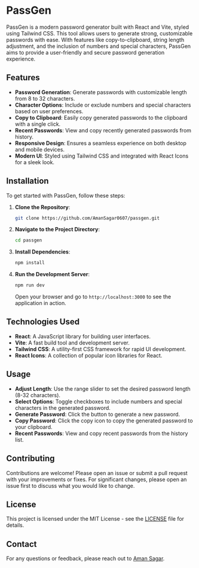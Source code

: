 # PassGen

PassGen is a modern password generator built with React and Vite, styled using Tailwind CSS. This tool allows users to generate strong, customizable passwords with ease. With features like copy-to-clipboard, string length adjustment, and the inclusion of numbers and special characters, PassGen aims to provide a user-friendly and secure password generation experience.

## Features

- **Password Generation**: Generate passwords with customizable length from 8 to 32 characters.
- **Character Options**: Include or exclude numbers and special characters based on user preferences.
- **Copy to Clipboard**: Easily copy generated passwords to the clipboard with a single click.
- **Recent Passwords**: View and copy recently generated passwords from history.
- **Responsive Design**: Ensures a seamless experience on both desktop and mobile devices.
- **Modern UI**: Styled using Tailwind CSS and integrated with React Icons for a sleek look.

## Installation

To get started with PassGen, follow these steps:

1. **Clone the Repository**:
    ```bash
    git clone https://github.com/AmanSagar0607/passgen.git
    ```

2. **Navigate to the Project Directory**:
    ```bash
    cd passgen
    ```

3. **Install Dependencies**:
    ```bash
    npm install
    ```

4. **Run the Development Server**:
    ```bash
    npm run dev
    ```

   Open your browser and go to `http://localhost:3000` to see the application in action.

## Technologies Used

- **React**: A JavaScript library for building user interfaces.
- **Vite**: A fast build tool and development server.
- **Tailwind CSS**: A utility-first CSS framework for rapid UI development.
- **React Icons**: A collection of popular icon libraries for React.

## Usage

- **Adjust Length**: Use the range slider to set the desired password length (8-32 characters).
- **Select Options**: Toggle checkboxes to include numbers and special characters in the generated password.
- **Generate Password**: Click the button to generate a new password.
- **Copy Password**: Click the copy icon to copy the generated password to your clipboard.
- **Recent Passwords**: View and copy recent passwords from the history list.

## Contributing

Contributions are welcome! Please open an issue or submit a pull request with your improvements or fixes. For significant changes, please open an issue first to discuss what you would like to change.

## License

This project is licensed under the MIT License - see the [LICENSE](LICENSE) file for details.

## Contact

For any questions or feedback, please reach out to [Aman Sagar](mailto:amansagar0307@gmail.com).
